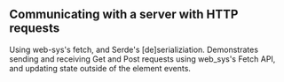 ## Communicating with a server with HTTP requests

Using web-sys's fetch, and Serde's [de]serializiation. Demonstrates sending and receiving
Get and Post requests using web_sys's Fetch API, and updating state outside of the element
events.
